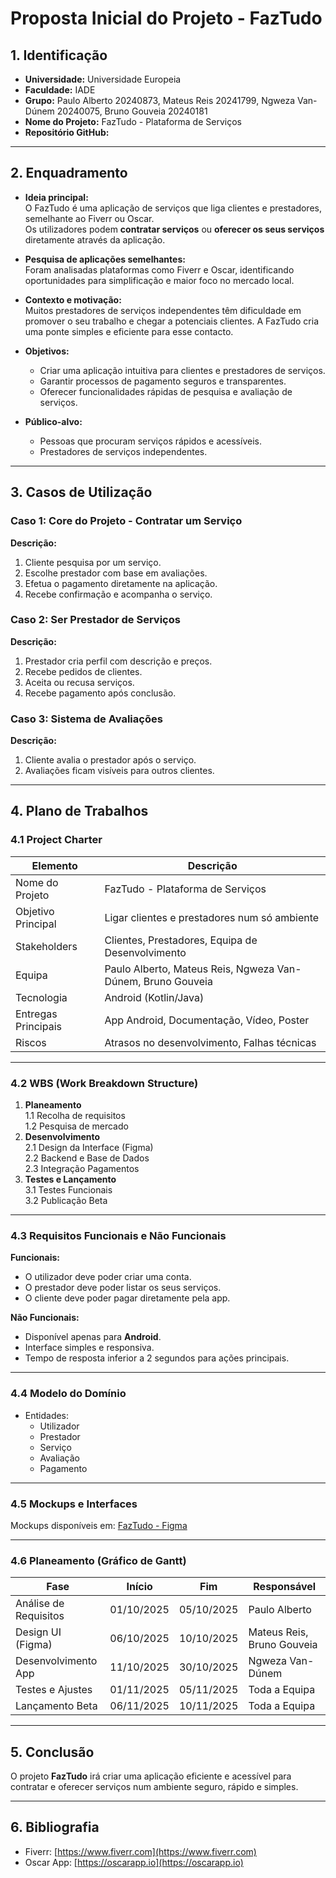 # Proposta Inicial do Projeto - FazTudo

## 1. Identificação
- **Universidade:** Universidade Europeia 
- **Faculdade:** IADE 
- **Grupo:** Paulo Alberto 20240873, Mateus Reis 20241799, Ngweza Van-Dúnem 20240075, Bruno Gouveia 20240181
- **Nome do Projeto:** FazTudo - Plataforma de Serviços  
- **Repositório GitHub:**  

---

## 2. Enquadramento
- **Ideia principal:**  
  O FazTudo é uma aplicação de serviços que liga clientes e prestadores, semelhante ao Fiverr ou Oscar.  
  Os utilizadores podem **contratar serviços** ou **oferecer os seus serviços** diretamente através da aplicação.
  

- **Pesquisa de aplicações semelhantes:**  
  Foram analisadas plataformas como Fiverr e Oscar, identificando oportunidades para simplificação e maior foco no mercado local.

- **Contexto e motivação:**  
  Muitos prestadores de serviços independentes têm dificuldade em promover o seu trabalho e chegar a potenciais clientes. A FazTudo cria uma ponte simples e eficiente para esse contacto.

- **Objetivos:**  
  - Criar uma aplicação intuitiva para clientes e prestadores de serviços.  
  - Garantir processos de pagamento seguros e transparentes.  
  - Oferecer funcionalidades rápidas de pesquisa e avaliação de serviços.

- **Público-alvo:**  
  - Pessoas que procuram serviços rápidos e acessíveis.  
  - Prestadores de serviços independentes.

---

## 3. Casos de Utilização
### Caso 1: Core do Projeto - Contratar um Serviço
**Descrição:**  
1. Cliente pesquisa por um serviço.  
2. Escolhe prestador com base em avaliações.  
3. Efetua o pagamento diretamente na aplicação.  
4. Recebe confirmação e acompanha o serviço.  

### Caso 2: Ser Prestador de Serviços
**Descrição:**  
1. Prestador cria perfil com descrição e preços.  
2. Recebe pedidos de clientes.  
3. Aceita ou recusa serviços.  
4. Recebe pagamento após conclusão.  

### Caso 3: Sistema de Avaliações
**Descrição:**  
1. Cliente avalia o prestador após o serviço.  
2. Avaliações ficam visíveis para outros clientes.  

---

## 4. Plano de Trabalhos

### 4.1 Project Charter
| Elemento              | Descrição                                                        |
|-----------------------|------------------------------------------------------------------|
| Nome do Projeto       | FazTudo - Plataforma de Serviços                                 |
| Objetivo Principal    | Ligar clientes e prestadores num só ambiente                     |
| Stakeholders          | Clientes, Prestadores, Equipa de Desenvolvimento                 |
| Equipa                | Paulo Alberto, Mateus Reis, Ngweza Van-Dúnem, Bruno Gouveia      |
| Tecnologia            | Android (Kotlin/Java)                                            |
| Entregas Principais   | App Android, Documentação, Vídeo, Poster                         |
| Riscos                | Atrasos no desenvolvimento, Falhas técnicas                      |

---

### 4.2 WBS (Work Breakdown Structure)
1. **Planeamento**  
   1.1 Recolha de requisitos  
   1.2 Pesquisa de mercado  
2. **Desenvolvimento**  
   2.1 Design da Interface (Figma)  
   2.2 Backend e Base de Dados  
   2.3 Integração Pagamentos  
3. **Testes e Lançamento**  
   3.1 Testes Funcionais  
   3.2 Publicação Beta  

---

### 4.3 Requisitos Funcionais e Não Funcionais
**Funcionais:**  
- O utilizador deve poder criar uma conta.  
- O prestador deve poder listar os seus serviços.  
- O cliente deve poder pagar diretamente pela app.  

**Não Funcionais:**  
- Disponível apenas para **Android**.  
- Interface simples e responsiva.  
- Tempo de resposta inferior a 2 segundos para ações principais.  

---

### 4.4 Modelo do Domínio
- Entidades:  
  - Utilizador  
  - Prestador  
  - Serviço  
  - Avaliação  
  - Pagamento  

---

### 4.5 Mockups e Interfaces
Mockups disponíveis em: [FazTudo - Figma](https://www.figma.com/make/2AUanzGmjUeCrwQQst3u65/FazTudo-Service-App?node-id=0-1&t=71l5VkpcWlIXZ80o-1)  

---

### 4.6 Planeamento (Gráfico de Gantt)
| Fase                  | Início     | Fim        | Responsável                      |
|-----------------------|------------|------------|----------------------------------|
| Análise de Requisitos | 01/10/2025 | 05/10/2025 | Paulo Alberto                    |
| Design UI (Figma)     | 06/10/2025 | 10/10/2025 | Mateus Reis, Bruno Gouveia       |
| Desenvolvimento App   | 11/10/2025 | 30/10/2025 | Ngweza Van-Dúnem                 |
| Testes e Ajustes      | 01/11/2025 | 05/11/2025 | Toda a Equipa                    |
| Lançamento Beta       | 06/11/2025 | 10/11/2025 | Toda a Equipa                    |

---

## 5. Conclusão
O projeto **FazTudo** irá criar uma aplicação eficiente e acessível para contratar e oferecer serviços num ambiente seguro, rápido e simples.


---

## 6. Bibliografia
- Fiverr: [https://www.fiverr.com](https://www.fiverr.com)  
- Oscar App: [https://oscarapp.io](https://oscarapp.io)  

